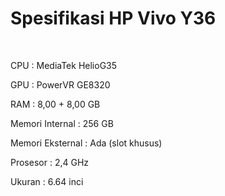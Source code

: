 <!DOCTYPE html>
<html>
<head>
	<meta charset="utf-8">
	<meta name="viewport" content="width=device-width, initial-scale=1">
	<title>Adhmia Nuri Febrianti</title>
</head>
<body>
	<p><h1>Spesifikasi HP Vivo Y36</h1></p></br>
	<p>CPU : MediaTek HelioG35</p>
	<p>GPU : PowerVR GE8320</p>
	<p>RAM : 8,00 + 8,00 GB</p>
	<p>Memori Internal : 256 GB</p>
	<p>Memori Eksternal : Ada (slot khusus)</p>
	<p>Prosesor : 2,4 GHz</p>
	<p>Ukuran : 6.64 inci</p>
</body>
</html>

